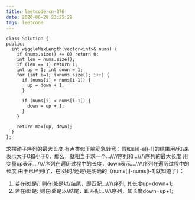 ```yaml
---
title: leetcode-cn-376
date: 2020-06-28 23:25:29
tags: leetcode
---
```

```
class Solution {
public:
  int wiggleMaxLength(vector<int>& nums) {
    if (nums.size() <= 0) return 0;
    int len = nums.size();
    if (len == 1) return 1;
    int up = 1; int down = 1;
    for (int i=1; i<nums.size(); i++) {
      if (nums[i] > nums[i-1]) {
        up = down + 1;
      }

      if (nums[i] < nums[i-1]) {
        down = up + 1;
      }
    }

    return max(up, down);
  }
};
```
求摆动子序列的最大长度
有点类似于脑筋急转弯：假如a[i]-a[i-1]的结果用/和\来表示大于0和小于0，那么，就相当于求一个.../\/\/\/序列和.../\/\/\序列的最大长度
用变量up表示.../\/\/\/序列在遍历过程中的长度，down表示.../\/\/\序列在遍历过程中的长度
由于已经到i了，在i处时/还是\是明确的（nums[i]-nums[i-1]就知道了）：
1. 若在i处是/: 则在i处是以/结尾，即匹配.../\/\/\/序列, 其长度up=down+1; 
2. 若在i处是\: 则在i处是以\结尾，即匹配.../\/\/\序列，其长度down=up+1;
